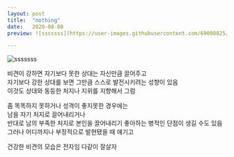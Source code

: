 ```yaml
---
layout: post
title:  "nothing"
date:   2020-08-08
preview: ![sssssss](https://user-images.githubusercontent.com/69098825/98538731-93033380-22ce-11eb-8519-6ffcf5acbdd2.jpg)

---
```


![sssssss](https://user-images.githubusercontent.com/69098825/98538731-93033380-22ce-11eb-8519-6ffcf5acbdd2.jpg)
  

비견이 강하면 자기보다 못한 상대는 자신만큼 끌어주고  
자기보다 강한 상대를 보면 그만큼 스스로 발전시키려는 성향이 있음  
이것도 상대와 동등한 처지나 지위를 지향해서 그럼  
  
좀 똑똑하지 못하거나 성격이 좋지못한 경우에는  
남을 자기 처지로 끌어내리거나  
반대로 남의 부족한 처지로 본인을 끌어내리기 좋아하는 병적인 단점이 생길 수도 있음 그러나 어디까지나 부정적으로 발현됐을 때 얘기고  
  
건강한 비견의 모습은 전자임 다같이 잘살자  
  
